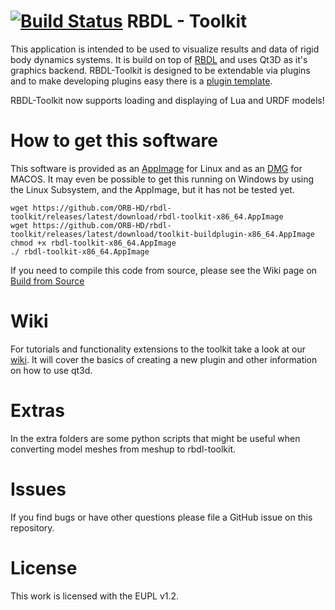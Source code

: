 [![Build Status](https://orb.iwr.uni-heidelberg.de/buildbot/buildStatus/icon?job=rbdl-toolkit-release)](https://orb.iwr.uni-heidelberg.de/buildbot/job/rbdl-toolkit-release/)
RBDL - Toolkit
==============

This application is intended to be used to visualize results and data of rigid body dynamics systems. It is build on top of [RBDL](https://github.com/ORB-HD/rbdl-orb) and uses Qt3D as it's graphics backend. RBDL-Toolkit is designed to be extendable via plugins and to make developing plugins easy there is a [plugin template](https://github.com/ORB-HD/toolkit-plugin-template). 

RBDL-Toolkit now supports loading and displaying of Lua and URDF models!

# How to get this software

This software is provided as an [AppImage](https://github.com/ORB-HD/rbdl-toolkit/releases/download/v1.1.1/rbdl-toolkit-x86_64.AppImage) for Linux and as an [DMG](https://github.com/ORB-HD/rbdl-toolkit/releases/download/v1.1.1/rbdl-toolkit.dmg) for MACOS. It may even be possible to get this running on Windows by using the Linux Subsystem, and the AppImage, but it has not be tested yet.

```
wget https://github.com/ORB-HD/rbdl-toolkit/releases/latest/download/rbdl-toolkit-x86_64.AppImage
wget https://github.com/ORB-HD/rbdl-toolkit/releases/latest/download/toolkit-buildplugin-x86_64.AppImage
chmod +x rbdl-toolkit-x86_64.AppImage
./ rbdl-toolkit-x86_64.AppImage
```

If you need to compile this code from source, please see the Wiki page on [Build from Source](https://github.com/ORB-HD/rbdl-toolkit/wiki/Build-From-Source)

# Wiki

For tutorials and functionality extensions to the toolkit take a look at our [wiki](https://github.com/ORB-HD/rbdl-toolkit/wiki). It will cover the basics of creating a new plugin and other information on how to use qt3d.

# Extras

In the extra folders are some python scripts that might be useful when converting model meshes from meshup to rbdl-toolkit.

# Issues

If you find bugs or have other questions please file a GitHub issue on this repository.

# License

This work is licensed with the EUPL v1.2.
